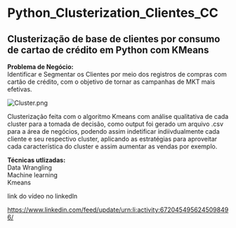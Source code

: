# Python_Clusterization_Clientes_CC
## Clusterização de base de clientes por consumo de cartao de crédito em Python com KMeans

**Problema de Negócio:**  
Identificar e Segmentar os Clientes por meio dos registros de compras com cartão de crédito, com o objetivo de tornar as campanhas de MKT mais efetivas.

<img src="https://www.imagemhost.com.br/images/2020/10/09/Cluster.png" alt="Cluster.png" border="0" />

Clusterização feita com o algoritmo Kmeans com análise qualitativa de cada cluster para a tomada de decisão, como output foi gerado um arquivo .csv
para a área de negócios, podendo assim indetificar indiivdualmente cada cliente e seu respectivo cluster, aplicando as estratégias para aproveitar cada
característica do cluster e assim aumentar as vendas por exemplo. 

**Técnicas utlizadas:**  
Data Wrangling  
Machine learning  
Kmeans  


link do vídeo no linkedln

https://www.linkedin.com/feed/update/urn:li:activity:6720454956245098496/
